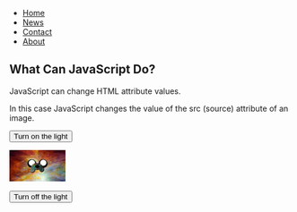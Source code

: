 
<html>
<head>
<title>Richards learning website</title>
<link rel="stylesheet" href="styles/styles.css" />
</head>
<body>

<ul>
  <li><a class="active" href="README.md">Home</a></li>
  <li><a href="#news">News</a></li>
  <li><a href="#contact">Contact</a></li>
  <li><a href="about.html">About</a></li>
</ul>

<h2>What Can JavaScript Do?</h2>

<p>JavaScript can change HTML attribute values.</p>

<p>In this case JavaScript changes the value of the src (source) attribute of an image.</p>

<button onclick="document.getElementById('myImage').src='https://404store.com/2017/12/08/random-pic-14.jpg'">Turn on the light</button>

<img id="myImage" src="XfG4cdf.jpg" style="width:100px">

<button onclick="document.getElementById('myImage').src='XfG4cdf.jpg'">Turn off the light</button>

</body>
</html>

